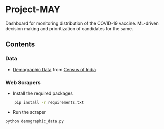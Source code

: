 # Project-MAY

Dashboard for monitoring distribution of the COVID-19 vaccine. ML-driven decision making and prioritization of candidates for the same.

## Contents

### Data

* [Demographic Data](resources/data/censusindia.gov.in/census_age.csv) from [Census of India](https://censusindia.gov.in/2011census/C-series/C-14.html)

### Web Scrapers

* Install the required packages

```bash
    pip install -r requirements.txt
```

* Run the scraper

```bash
python demographic_data.py
```
